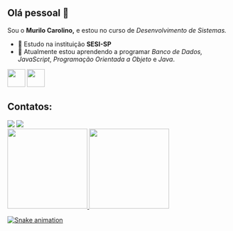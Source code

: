 ## Olá pessoal 👋

Sou o **Murilo Carolino,** e estou no curso de _Desenvolvimento de Sistemas._

- 🔭 Estudo na instituição **SESI-SP**
- 🌱 Atualmente estou aprendendo a programar _Banco de Dados,_ _JavaScript_, _Programação Orientada a Objeto_ e _Java_.

<img loading="lazy" src="https://upload.wikimedia.org/wikipedia/commons/thumb/2/28/Firefox_logo%2C_2017.svg/800px-Firefox_logo%2C_2017.svg.png" width="40" height="40"/> <img loading="linux" src="https://cdn.jsdelivr.net/gh/devicons/devicon/icons/linux/linux-original.svg" width="40" height="40"/> 

## Contatos:

<div>
  <a href="https://www.instagram.com/https.mu/" target="_blank"><img loading="lazy" src="https://img.shields.io/badge/-Instagram-%23E4405F?style=for-the-badge&logo=instagram&logoColor=white" target="_blank"></a>
  <a href="https://www.linkedin.com/in/murilo-carolino-455b1228a/" target="_blank"><img loading="lazy" src="https://img.shields.io/badge/-LinkedIn-%230077B5?style=for-the-badge&logo=linkedin&logoColor=white" target="_blank"></a>   
</div>

<div>
  <a href="https://github.com/murilocarolino">
  <img loading="lazy" height="180em" src="https://github-readme-stats.vercel.app/api/top-langs/?murilocarolino&layout=compact&langs_count=7&theme=dracula"/>
  <img loading="lazy" height="180em" src="https://github-readme-stats.vercel.app/api?murilocarolino&show_icons=true&theme=dracula&include_all_commits=true&count_private=true"/>
</div>

![Snake animation](https://github.com/murilocarolino/murilocarolino/blob/output/github-contribution-grid-snake.svg)
